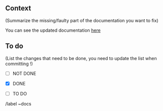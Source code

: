## Context

(Summarize the missing/faulty part of the documentation you want to fix)

You can see the updated documentation [here]($PATH_TO_DOC)

## To do

(List the changes that need to be done, you need to update the list when committing !)

- [ ] NOT DONE
- [X] DONE
- [ ] TO DO


/label ~docs